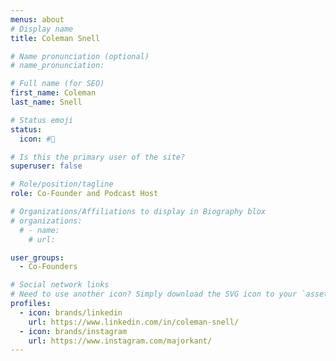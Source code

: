```yaml
---
menus: about
# Display name
title: Coleman Snell

# Name pronunciation (optional)
# name_pronunciation: 

# Full name (for SEO)
first_name: Coleman
last_name: Snell

# Status emoji
status: 
  icon: #🤠

# Is this the primary user of the site?
superuser: false

# Role/position/tagline
role: Co-Founder and Podcast Host

# Organizations/Affiliations to display in Biography blox
# organizations:
  # - name: 
    # url: 

user_groups:
  - Co-Founders

# Social network links
# Need to use another icon? Simply download the SVG icon to your `assets/media/icons/` folder.
profiles:
  - icon: brands/linkedin
    url: https://www.linkedin.com/in/coleman-snell/
  - icon: brands/instagram
    url: https://www.instagram.com/majorkant/
---
```

